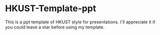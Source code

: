 # HKUST-Template-ppt
This is a ppt template of HKUST style for presentations. 
I'll appreciate it if you could leave a star before using my template.
